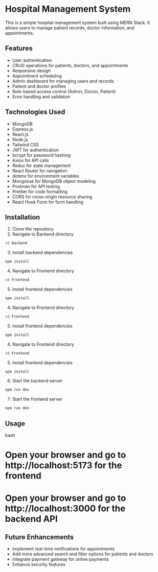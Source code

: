 # Hospital Management System

This is a simple hospital management system built using MERN Stack. It allows users to manage patient records, doctor information, and appointments.

## Features

- User authentication
- CRUD operations for patients, doctors, and appointments
- Responsive design
- Appointment scheduling
- Admin dashboard for managing users and records
- Patient and doctor profiles
- Role-based access control (Admin, Doctor, Patient)
- Error handling and validation

## Technologies Used

- MongoDB
- Express.js
- React.js
- Node.js
- Tailwind CSS
- JWT for authentication
- bcrypt for password hashing
- Axios for API calls
- Redux for state management
- React Router for navigation
- dotenv for environment variables
- Mongoose for MongoDB object modeling
- Postman for API testing
- Prettier for code formatting
- CORS for cross-origin resource sharing
- React Hook Form for form handling

## Installation

1. Clone the repository
2. Navigate to Backend directory

```bash
cd Backend
```

3. Install backend dependencies

```bash
npm install
```

4. Navigate to Frontend directory

```bash
cd Frontend
```

5. Install frontend dependencies

```bash
npm install
```

4. Navigate to Frontend directory

```bash
cd Frontend
```

5. Install frontend dependencies

```bash
npm install
```

4. Navigate to Frontend directory

```bash
cd Frontend
```

5. Install frontend dependencies

```bash
npm install
```

6. Start the backend server

```bash
npm run dev
```

7. Start the frontend server

```bash
npm run dev
```

## Usage

bash

# Open your browser and go to http://localhost:5173 for the frontend

# Open your browser and go to http://localhost:3000 for the backend API

## Future Enhancements

- Implement real-time notifications for appointments
- Add more advanced search and filter options for patients and doctors
- Integrate payment gateway for online payments
- Enhance security features
